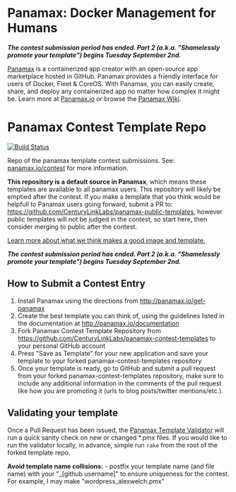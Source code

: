 # Panamax: Docker Management for Humans

_**The contest submission period has ended. Part 2 (a.k.a. "Shamelessly promote your template") begins Tuesday September 2nd.**_

[Panamax](http://panamax.io) is a containerized app creator with an open-source app marketplace hosted in GitHub. Panamax provides a friendly interface for users of Docker, Fleet & CoreOS. With Panamax, you can easily create, share, and deploy any containerized app no matter how complex it might be. Learn more at [Panamax.io](http://panamax.io) or browse the [Panamax Wiki](https://github.com/CenturyLinkLabs/panamax-ui/wiki).

# Panamax Contest Template Repo
[![Build Status](https://api.shippable.com/projects/53e29b2d4f881a8700879052/badge/master)](https://www.shippable.com/projects/53e29b2d4f881a8700879052)

Repo of the panamax template contest submissions. See: [panamax.io/contest](http://panamax.io/contest) for more information.

**This repository is a default source in Panamax**, which means these templates are available to all panamax users.
This repository will likely be emptied after the contest. If you make a template that you think would be helpfull to Panamax users going forward, submit a PR to: https://github.com/CenturyLinkLabs/panamax-public-templates, however public templates will not be judged in the contest, so start here, then consider merging to public after the contest.

[Learn more about what we think makes a good image and template.](https://github.com/CenturyLinkLabs/panamax-ui/wiki/Panamax-Public-Templates)

_**The contest submission period has ended. Part 2 (a.k.a. "Shamelessly promote your template") begins Tuesday September 2nd.**_

## How to Submit a Contest Entry
1. Install Panamax using the directions from  http://panamax.io/get-panamax
2. Create the best template you can think of, using the guidelines listed in the documentation at  http://panamax.io/documentation
3. Fork Panamax Contest Template Repository from https://github.com/CenturyLinkLabs/panamax-contest-templates to your personal GitHub account
4. Press "Save as Template" for your new application and save your template to your forked panamax-contest-templates repository
5. Once your template is ready, go to GitHub and submit a pull request from your forked panamax-contest-templates repository, make sure to include any additional information in the comments of the pull request like how you are promoting it (urls to blog posts/twitter mentions/etc.).

## Validating your template
Once a Pull Request has been issued, the [Panamax Template Validator](https://github.com/CenturyLinkLabs/panamax-template-validator) will run a quick sanity check on new or changed *.pmx files. If you would like to run the validator locally, in advance, simple run ```rake``` from the root of the forked template repo.

**Avoid template name collisions:** - postfix your template name (and file name) with your "_[github username]" to ensure uniqueness for the contest. For example, I may make "wordpress_alexwelch.pmx"
